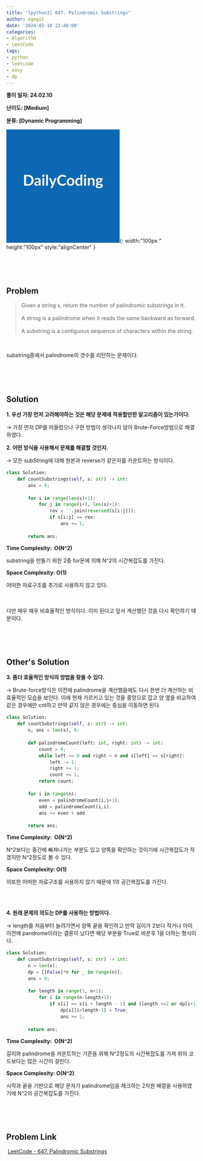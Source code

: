 ```yaml
---
title: "[python3] 647. Palindromic Substrings"
author: egogit
date: '2024-02-10 22:40:00'
categories:
- Algorithm
- LeetCode
tags:
- python
- leetcode
- easy
- dp
---
```


**풀이 일자: 24.02.10**

**난이도: \[Medium\]**

**분류: \[Dynamic Programming\]**

![thumbnail](/assets/img/thumbnail/dailycode.jpg){:  width:"100px " height:"100px" style:"alignCenter" }

<br/><br/><br/>
## Problem

> Given a string s, return the number of palindromic substrings in it.\
\
A string is a palindrome when it reads the same backward as forward.\
\
A substring is a contiguous sequence of characters within the string.

<br/>

substring중에서 palindrome의 갯수를 리턴하는 문제이다.

<br/><br/><br/>
## Solution

**1\. 우선 가장 먼저 고려해야하는 것은 해당 문제에 적용할만한 알고리즘이 있는가이다.**

→ 가장 먼저 DP를 떠올렸으나 구현 방법이 생각나지 않아 Brute-Force방법으로 해결하였다.

**2\. 어떤 방식을 사용해서 문제를 해결할 것인지.**

→ 모든 subString에 대해 원본과 reverse가 같은지를 카운트하는 방식이다.


```python
class Solution:
    def countSubstrings(self, s: str) -> int:
        ans = 0;

        for i in range(len(s)+1):
            for j in range(i+1, len(s)+1):
                rev = ''.join(reversed(s[i:j]));
                if s[i:j] == rev:
                    ans += 1;
        
        return ans;

```
**Time Complexity:  O(N^2)**

substring을 만들기 위한 2중 for문에 의해 N^2의 시간복잡도를 가진다.

**Space Complexity: O(1)**

어떠한 자료구조를 추가로 사용하지 않고 있다.

<br><br>
다만 매우 매우 비효율적인 방식이다. 이미 된다고 앞서 계산했던 것을 다시 확인하기 때문이다.


<br/><br/><br/>
## Other's Solution

**3\. 좀더 효율적인 방식의 방법을 찾을 수 있다.**

→ Brute-force방식은 이전에 palindrome을 계산했음에도 다시 한번 더 계산하는 비효율적인 모습을 보인다. 이에 현재 가르키고 있는 것을 중앙으로 잡고 양 옆을 비교하여 같은 경우에만 cnt하고 만약 같지 않은 경우에는 중심을 이동하면 된다.

```python
class Solution:
    def countSubstrings(self, s: str) -> int:
        n, ans = len(s), 0;

        def palindromeCount(left: int, right: int) -> int:
            count = 0;
            while left >= 0 and right < n and s[left] == s[right]:
                left -= 1;
                right += 1;
                count += 1;
            return count;

        for i in range(n):
            even = palindromeCount(i,i+1);
            odd = palindromeCount(i,i);
            ans += even + odd
        
        return ans;

```
**Time Complexity:  O(N^2)**

N^2보다는 중간에 빠져나가는 부분도 있고 양쪽을 확인하는 것이기에 시간복잡도가 작겠지만 N^2정도로 볼 수 있다.

**Space Complexity: O(1)**

이또한 어떠한 자료구조를 사용하지 않기 때문에 1의 공간복잡도를 가진다.

<br><br>

**4\. 원래 문제의 의도는 DP를 사용하는 방법이다.**

→ length를 처음부터 늘려가면서 양쪽 끝을 확인하고 만약 길이가 2보다 작거나 이미 이전에 pandrome이라는 결론이 났다면 해당 부분을 True로 바꾼후 1을 더하는 형식이다.

```python
class Solution:
    def countSubstrings(self, s: str) -> int:
        n = len(s);
        dp = [[False]*n for _ in range(n)];
        ans = 0;

        for length in range(1, n+1):
            for i in range(n-length+1):
                if s[i] == s[i + length - 1] and (length <=2 or dp[i+1][i+length-2]):
                    dp[i][i+length-1] = True;
                    ans += 1;
        
        return ans;

```
**Time Complexity:  O(N^2)**

길이와 palindrome을 카운트하는 기준을 위해 N^2정도의 시간복잡도를 가져 위의 코드보다는 많은 시간이 걸린다.

**Space Complexity: O(N^2)**

시작과 끝을 기반으로 해당 문자가 palindrome임을 체크하는 2차원 배열을 사용하였기에 N^2의 공간복잡도를 가진다.

<br/><br/><br/>
## Problem Link

 [LeetCode - 647. Palindromic Substrings](https://leetcode.com/problems/palindromic-substrings/)
